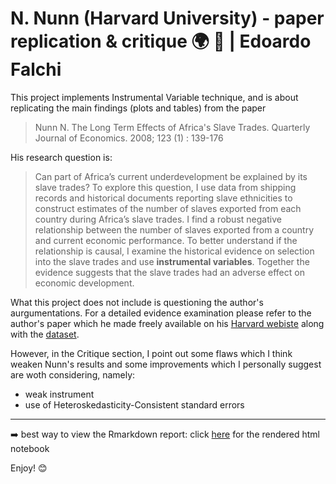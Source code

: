 # N. Nunn (Harvard University) - paper replication & critique :earth_africa: :ship: | Edoardo Falchi

This project implements Instrumental Variable technique, and is about replicating the main findings (plots and tables) from the paper

> Nunn N. The Long Term Effects of Africa's Slave Trades. Quarterly Journal of Economics. 2008; 123 (1) : 139-176

His research question is:
> Can part of Africa’s current underdevelopment be explained by its slave trades? To explore this question, I use data from shipping records and historical documents reporting slave ethnicities to construct estimates of the number of slaves exported from each country during Africa’s slave trades. I find a robust negative relationship between the number of slaves exported from a country and current economic performance. To better understand if the relationship is causal, I examine the historical evidence on selection into the slave trades and use **instrumental variables**. Together the evidence suggests that the slave trades had an adverse effect on economic development.

What this project does not include is questioning the author's aurgumentations. For a detailed evidence examination please refer to the author's paper which he made freely available on his [Harvard webiste](https://scholar.harvard.edu/nunn/publications/long-term-effects-africas-slave-trades) along with the [dataset](https://scholar.harvard.edu/nunn/pages/data-0).  

However, in the Critique section, I point out some flaws which I think weaken Nunn's results and some improvements which I personally suggest are woth considering, namely:
* weak instrument
* use of Heteroskedasticity-Consistent standard errors

---
:arrow_right: best way to view the Rmarkdown report: click [here](https://raw.githack.com/edoardofalchi/Instrumental-variable-paper-replication-critique/blob/main/Nunn_replication%26critique.html) for the rendered html notebook



Enjoy! :blush:
